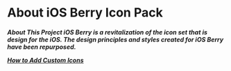 <h1>About iOS Berry Icon Pack

<h5>About This Project iOS Berry is a revitalization of the icon set that is design for the iOS. The design principles and styles created for iOS Berry have been repurposed.
  
[How to Add Custom Icons](https://github.com/samymarboy/iOS-Berry/wiki/How-to-Add-Custom-Icons)
